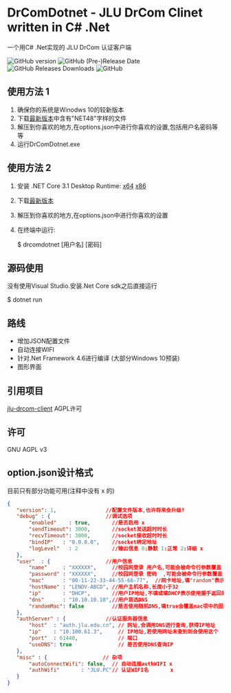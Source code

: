 # DrComDotnet - JLU DrCom Clinet written in C# .Net

一个用C# .Net实现的 JLU DrCom 认证客户端

![GitHub version](https://img.shields.io/github/v/release/leviolet/DrComDotnet?include_prereleases&style=flat-square) ![GitHub (Pre-)Release Date](https://img.shields.io/github/release-date-pre/leviolet/DrComDotnet?style=flat-square) ![GitHub Releases Downloads](https://img.shields.io/github/downloads/leviolet/DrComDotnet/total?style=flat-square&color=blue) ![GitHub](https://img.shields.io/github/license/leviolet/DrComDotnet?color=blue&style=flat-square)

## 使用方法 1

1. 确保你的系统是Winodws 10的较新版本
2. 下载[最新版本](https://github.com/leviolet/DrComDotnet/releases/latest)中含有"NET48"字样的文件
3. 解压到你喜欢的地方,在options.json中进行你喜欢的设置,包括用户名密码等等
4. 运行DrComDotnet.exe

## 使用方法 2

1. 安装 .NET Core 3.1 Desktop Runtime: [x64](https://dotnet.microsoft.com/download/dotnet-core/thank-you/runtime-desktop-3.1.7-windows-x64-installer) [x86](https://dotnet.microsoft.com/download/dotnet-core/thank-you/runtime-desktop-3.1.7-windows-x86-installer)
2. 下载[最新版本](https://github.com/leviolet/DrComDotnet/releases/latest)
3. 解压到你喜欢的地方,在options.json中进行你喜欢的设置
4. 在终端中运行:

   $ drcomdotnet [用户名] [密码]

## 源码使用

没有使用Visual Studio.安装.Net Core sdk之后直接运行

   $ dotnet run

## 路线

- 增加JSON配置文件
- 自动连接WIFI
- 针对.Net Framework 4.6进行编译 (大部分Windows 10预装)
- 图形界面

## 引用项目

[jlu-drcom-client](https://github.com/drcoms/jlu-drcom-client) AGPL许可

## 许可

GNU AGPL v3

## option.json设计格式

目前只有部分功能可用(注释中没有 x 的)

```JSON
{
   "version": 1,                //配置文件版本,也许将来会升级?
   "debug" : {                  //调试选项
       "enabled"    : true,       //是否启用 x
       "sendTimeout": 3000,       //socket发送超时时长
       "recvTimeout": 3000,       //socket接收超时时长
       "bindIP"   : "0.0.0.0",    //socket绑定地址
       "logLevel"   : 2           //输出信息 0:静默 1:正常 2:详细 x
   },
   "user"  : {                  //用户信息
       "name"     : "XXXXXX",     //校园网登录 用户名,可能会被命令行参数覆盖
       "password" : "XXXXXX",     //校园网登录 密码  ,可能会被命令行参数覆盖
       "mac"      : "00-11-22-33-44-55-66-77",  //网卡地址,填"random"表示使用随机地址
       "hostName" : "LENOV-ABCD", //用户主机名称,长度小于32
       "ip"       : "DHCP",       //用户IP地址,不填或填DHCP表示使用握手返回的IP地址
       "dns"      : "10.10.10.10",//用户首选DNS
       "randomMac": false         //是否使用随机DNS,填true会覆盖mac项中的固定mac
   },
   "authServer" : {             //认证服务器信息
       "host"  : "auth.jlu.edu.cn", // 网址,会调用DNS进行查询,获得IP地址
       "ip"    : "10.100.61.3",     // IP地址,若使用网址未查到则会使用这个
       "port"  : 61440,             // 端口
       "useDNS": true               // 是否使用DNS查询IP
   },
   "misc" : {                  // 杂项
       "autoConnectWifi": false,  // 自动连接authWIFI x
       "authWifi"       : "JLU.PC"// 认证WIFI名       x
   }
}
```